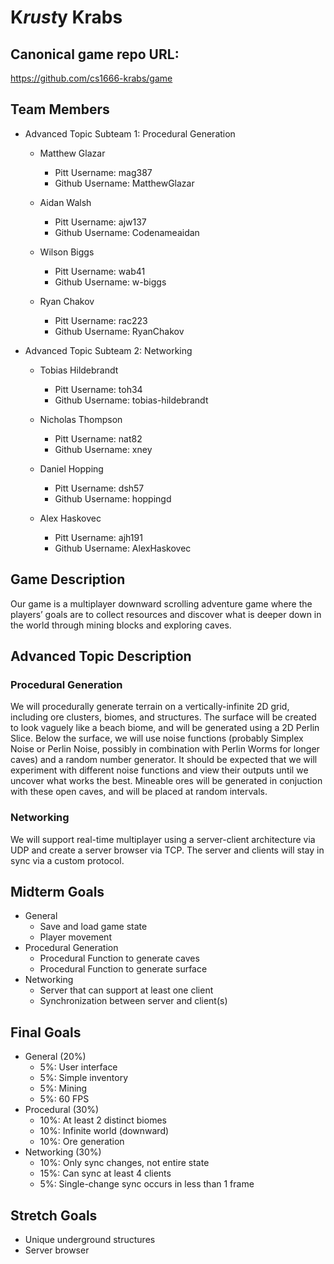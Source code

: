 # K*rust*y Krabs

## Canonical game repo URL:

https://github.com/cs1666-krabs/game

## Team Members

* Advanced Topic Subteam 1: Procedural Generation

	* Matthew Glazar
		* Pitt Username: mag387
		* Github Username: MatthewGlazar

	* Aidan Walsh
		* Pitt Username: ajw137
		* Github Username: Codenameaidan

	* Wilson Biggs
		* Pitt Username: wab41
		* Github Username: w-biggs

	* Ryan Chakov
		* Pitt Username: rac223
		* Github Username: RyanChakov

* Advanced Topic Subteam 2: Networking

	* Tobias Hildebrandt
		* Pitt Username: toh34
		* Github Username: tobias-hildebrandt

	* Nicholas Thompson
		* Pitt Username: nat82
		* Github Username: xney

	* Daniel Hopping
		* Pitt Username: dsh57
		* Github Username: hoppingd

	* Alex Haskovec
		* Pitt Username: ajh191
		* Github Username: AlexHaskovec

## Game Description

Our game is a multiplayer downward scrolling adventure game where the players’ goals are to collect resources and discover what is deeper down in the world through mining blocks and exploring caves.

## Advanced Topic Description

### Procedural Generation

We will procedurally generate terrain on a vertically-infinite 2D grid, including ore clusters, biomes, and structures.  The surface will be created to look vaguely like a beach biome, and will be generated using a 2D Perlin Slice.  Below the surface, we will use noise functions (probably Simplex Noise or Perlin Noise, possibly in combination with Perlin Worms for longer caves) and a random number generator.  It should be expected that we will experiment with different noise functions and view their outputs until we uncover what works the best.  Mineable ores will be generated in conjuction with these open caves, and will be placed at random intervals.

### Networking

We will support real-time multiplayer using a server-client architecture via UDP and create a server browser via TCP. The server and clients will stay in sync via a custom protocol.

## Midterm Goals

* General
	* Save and load game state
	* Player movement
* Procedural Generation
	* Procedural Function to generate caves
	* Procedural Function to generate surface
* Networking
	* Server that can support at least one client
	* Synchronization between server and client(s)

## Final Goals

* General (20%)
	* 5%: User interface
	* 5%: Simple inventory
	* 5%: Mining
	* 5%: 60 FPS
* Procedural (30%)
	* 10%: At least 2 distinct biomes
	* 10%: Infinite world (downward)
	* 10%: Ore generation
* Networking (30%)
	* 10%: Only sync changes, not entire state
	* 15%: Can sync at least 4 clients
	* 5%: Single-change sync occurs in less than 1 frame

## Stretch Goals

* Unique underground structures
* Server browser
